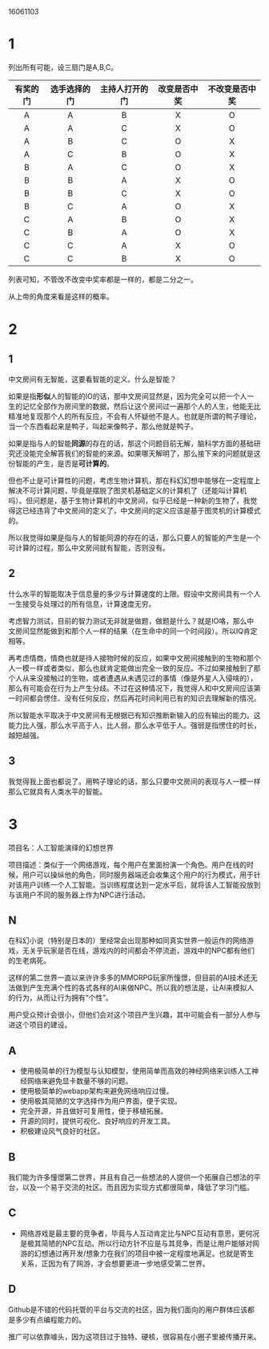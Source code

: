 16061103

# 1
列出所有可能，设三扇门是A,B,C。

有奖的门 | 选手选择的门 | 主持人打开的门 | 改变是否中奖 | 不改变是否中奖
:-: | :-: | :-: | :-: | :-:
A | A | B | X | O
A | A | C | X | O
A | B | C | O | X
A | C | B | O | X
B | A | C | O | X
B | B | A | X | O
B | B | C | X | O
B | C | A | O | X
C | A | B | O | X
C | B | A | O | X
C | C | A | X | O
C | C | B | X | O

列表可知，不管改不改变中奖率都是一样的，都是二分之一。

从上帝的角度来看是这样的概率。

# 2
## 1
中文房间有无智能，这要看智能的定义。什么是智能？

如果是指**形似**人的智能的IO的话，那中文房间显然是，因为完全可以把一个人一生的记忆全部作为房间里的数据，然后让这个房间过一遍那个人的人生，他能无比精准地复现那个人的所有反应，不会有人怀疑他不是人。也就是所谓的鸭子理论，当一个东西看起来是鸭子，叫起来像鸭子，那么他就是鸭子。

如果是指与人的智能**同源**的存在的话，那这个问题目前无解，脑科学方面的基础研究还没能完全解答我们的智能的来源。如果哪天解明了，那么接下来的问题就是这份智能的产生，是否是**可计算的**。

但也不止是可计算性的问题，考虑生物计算机，那在科幻幻想中能够在一定程度上解决不可计算问题，毕竟是摆脱了图灵机基础定义的计算机了（还能叫计算机吗）。但问题是，基于生物计算机的中文房间，似乎已经是一种新的生物了，我觉得这已经违背了中文房间的定义了，中文房间的定义应该是基于图灵机的计算模式的。

所以我觉得如果是指与人的智能同源的存在的话，那么只要人的智能的产生是一个可计算的过程，那么中文房间就有智能，否则没有。

## 2
什么水平的智能取决于信息量的多少与计算速度的上限。假设中文房间具有一个人一生接受与处理过的所有信息，计算速度无穷。

考虑智力测试，目前的智力测试无非就是做题，做题是什么？就是IO咯，那么中文房间显然能做到和那个人一样的结果（在生命中的同一个时间段）。所以IQ肯定相等。

再考虑情商，情商也就是待人接物时候的反应，如果中文房间接触到的生物和那个人一模一样或者类似，那么也就肯定能做出完全一致的反应。不过如果接触到了那个人从来没接触过的生物，或者遭遇从未遇见过的事情（像是外星人入侵啥的），那么有可能会在行为上产生分歧。不过在这种情况下，我觉得人和中文房间应该第一时间都会愣住、没有任何反应，然后再花时间利用已有的知识去理解新的情况。

所以智能水平取决于中文房间有无根据已有知识推断新输入的应有输出的能力。这能力比人强，那么水平高于人，比人弱，那么水平低于人。强弱是指愣住的时长，越短越强。

## 3
我觉得我上面也都说了。用鸭子理论的话，那么只要中文房间的表现与人一模一样那么它就具有人类水平的智能。

# 3
项目名：人工智能演绎的幻想世界

项目描述：类似于一个网络游戏，每个用户在里面扮演一个角色。用户在线的时候，用户可以操纵他的角色，同时服务器端还会收集这个用户的行为模式，用于针对该用户训练一个人工智能。当训练程度达到一定水平后，就将该人工智能投放到与该用户不同的服务器上作为NPC进行活动。

## N
在科幻小说（特别是日本的）里经常会出现那种如同真实世界一般运作的网络游戏，无关乎玩家是否在线，游戏内的时间都会不停流逝，游戏中的NPC都有他们的生老病死。

这样的第二世界一直以来许许多多的MMORPG玩家所憧憬，但目前的AI技术还无法做到产生充满个性的各式各样的AI来做NPC。所以我的想法是，让AI来模拟人的行为，从而让行为拥有“个性”。

用户受众预计会很小，但他们会对这个项目产生兴趣，其中可能会有一部分人参与进这个项目的建设。

## A
* 使用极简单的行为模型与认知模型，使用简单而高效的神经网络来训练人工神经网络来避免显卡数量不够的问题。
* 使用极简单的webapp架构来避免网络响应过慢。
* 使用极其简陋的文字选择作为用户界面，便于实现。
* 完全开源，并且做好可复用性，便于移植拓展。
* 开源的同时，提供可视化、良好响应的开发工具。
* 积极建设风气良好的社区。

## B
我们能为许多憧憬第二世界，并且有自己一些想法的人提供一个拓展自己想法的平台，以及一个易于交流的社区。而且因为实现方式都很简单，降低了学习门槛。

## C
* 网络游戏是最主要的竞争者，毕竟与人互动肯定比与NPC互动有意思，更何况是极其简陋的NPC互动。所以行动方针不应是与其竞争，而是让用户能够对网游的幻想通过再开发/想象力在我们的项目中被一定程度地满足。也就是寄生关系，正因为有了网游，才会想要更进一步地感受第二世界。

## D
Github是不错的代码托管的平台与交流的社区，因为我们面向的用户群体应该都是多少有点编程能力的。

推广可以依靠噱头，因为这项目过于独特、硬核，很容易在小圈子里被传播开来。
